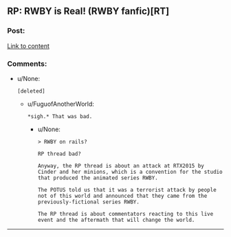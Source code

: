 ## RP: RWBY is Real! (RWBY fanfic)[RT]

### Post:

[Link to content](https://forums.spacebattles.com/threads/rp-rwby-is-real-emergence.376946/)

### Comments:

- u/None:
  ```
  [deleted]
  ```

  - u/FuguofAnotherWorld:
    ```
    *sigh.* That was bad.
    ```

    - u/None:
      ```
      > RWBY on rails?

      RP thread bad?

      Anyway, the RP thread is about an attack at RTX2015 by Cinder and her minions, which is a convention for the studio that produced the animated series RWBY.

      The POTUS told us that it was a terrorist attack by people not of this world and announced that they came from the previously-fictional series RWBY.

      The RP thread is about commentators reacting to this live event and the aftermath that will change the world.
      ```

---

